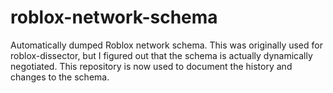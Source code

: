 # roblox-network-schema
Automatically dumped Roblox network schema. This was originally used for roblox-dissector, but I figured out that the schema is actually dynamically negotiated. This repository is now used to document the history and changes to the schema.
